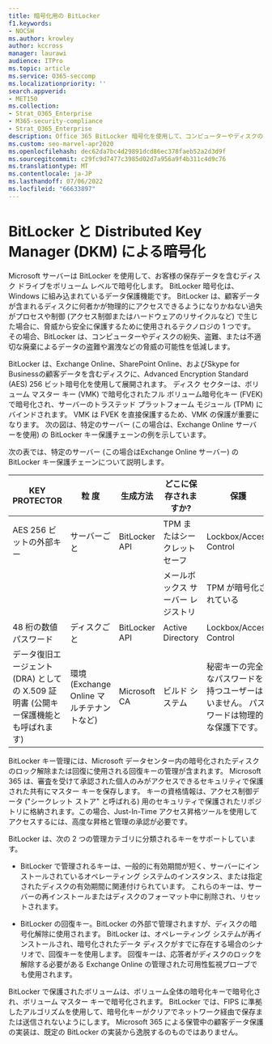 ```yaml
---
title: 暗号化用の BitLocker
f1.keywords:
- NOCSH
ms.author: krowley
author: kccross
manager: laurawi
audience: ITPro
ms.topic: article
ms.service: O365-seccomp
ms.localizationpriority: ''
search.appverid:
- MET150
ms.collection:
- Strat_O365_Enterprise
- M365-security-compliance
- Strat_O365_Enterprise
description: Office 365 BitLocker 暗号化を使用して、コンピューターやディスクの紛失や盗難によるデータ盗難の可能性を減らす方法について説明します。
ms.custom: seo-marvel-apr2020
ms.openlocfilehash: dec62da7bc4d29891dcd86ec378faeb52a2d3d9f
ms.sourcegitcommit: c29fc9d7477c3985d02d7a956a9f4b311c4d9c76
ms.translationtype: MT
ms.contentlocale: ja-JP
ms.lasthandoff: 07/06/2022
ms.locfileid: "66633897"
---
```

# <a name="bitlocker-and-distributed-key-manager-dkm-for-encryption"></a>BitLocker と Distributed Key Manager (DKM) による暗号化

Microsoft サーバーは BitLocker を使用して、お客様の保存データを含むディスク ドライブをボリューム レベルで暗号化します。 BitLocker 暗号化は、Windows に組み込まれているデータ保護機能です。 BitLocker は、顧客データが含まれるディスクに何者かが物理的にアクセスできるようになりかねない過失がプロセスや制御 (アクセス制御またはハードウェアのリサイクルなど) で生じた場合に、脅威から安全に保護するために使用されるテクノロジの 1 つです。 その場合、BitLocker は、コンピューターやディスクの紛失、盗難、または不適切な廃棄によるデータの盗難や漏洩などの脅威の可能性を低減します。

BitLocker は、Exchange Online、SharePoint Online、およびSkype for Businessの顧客データを含むディスクに、Advanced Encryption Standard (AES) 256 ビット暗号化を使用して展開されます。 ディスク セクターは、ボリューム マスター キー (VMK) で暗号化されたフル ボリューム暗号化キー (FVEK) で暗号化され、サーバーのトラステッド プラットフォーム モジュール (TPM) にバインドされます。 VMK は FVEK を直接保護するため、VMK の保護が重要になります。 次の図は、特定のサーバー (この場合は、Exchange Online サーバーを使用) の BitLocker キー保護チェーンの例を示しています。

次の表では、特定のサーバー (この場合はExchange Online サーバー) の BitLocker キー保護チェーンについて説明します。

| KEY PROTECTOR | 粒 度 | 生成方法 | どこに保存されますか? | 保護 |
|--------------------------------------------------------------------------------|-------------------------------------------------|----------------|-------------------------|--------------------------------------------------------------------------------------------------|
| AES 256 ビットの外部キー | サーバーごと | BitLocker API | TPM またはシークレット セーフ | Lockbox/Access Control |
|  |  |  | メールボックス サーバー レジストリ | TPM が暗号化されている |
| 48 桁の数値パスワード | ディスクごと | BitLocker API | Active Directory | Lockbox/Access Control |
| データ復旧エージェント (DRA) としての X.509 証明書 (公開キー保護機能とも呼ばれます) | 環境 (Exchange Online マルチテナントなど) | Microsoft CA | ビルド システム | 秘密キーの完全なパスワードを持つユーザーはいません。 パスワードは物理的な保護下です。 |


BitLocker キー管理には、Microsoft データセンター内の暗号化されたディスクのロック解除または回復に使用される回復キーの管理が含まれます。 Microsoft 365 は、審査を受けて承認された個人のみがアクセスできるセキュリティで保護された共有にマスター キーを保存します。 キーの資格情報は、アクセス制御データ ("シークレット ストア" と呼ばれる) 用のセキュリティで保護されたリポジトリに格納されます。この場合、Just-In-Time アクセス昇格ツールを使用してアクセスするには、高度な昇格と管理の承認が必要です。

BitLocker は、次の 2 つの管理カテゴリに分類されるキーをサポートしています。

- BitLocker で管理されるキーは、一般的に有効期間が短く、サーバーにインストールされているオペレーティング システムのインスタンス、または指定されたディスクの有効期間に関連付けられています。 これらのキーは、サーバーの再インストールまたはディスクのフォーマット中に削除され、リセットされます。

- BitLocker の回復キー。BitLocker の外部で管理されますが、ディスクの暗号化解除に使用されます。 BitLocker は、オペレーティング システムが再インストールされ、暗号化されたデータ ディスクがすでに存在する場合のシナリオで、回復キーを使用します。 回復キーは、応答者がディスクのロックを解除する必要がある Exchange Online の管理された可用性監視プローブでも使用されます。

BitLocker で保護されたボリュームは、ボリューム全体の暗号化キーで暗号化され、ボリューム マスター キーで暗号化されます。 BitLocker では、FIPS に準拠したアルゴリズムを使用して、暗号化キーがクリアでネットワーク経由で保存または送信されないようにします。 Microsoft 365 による保管中の顧客データ保護の実装は、既定の BitLocker の実装から逸脱するのものではありません。

